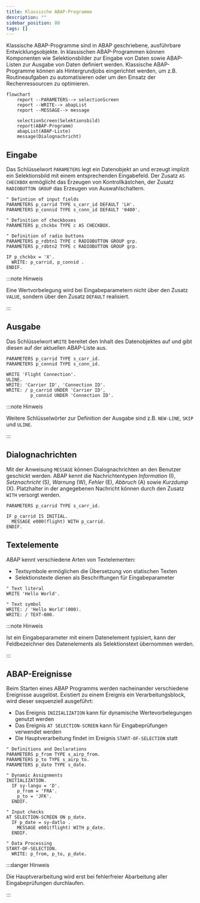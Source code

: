 ```yaml
---
title: Klassische ABAP-Programme
description: ""
sidebar_position: 80
tags: []
---
```


Klassische ABAP-Programme sind in ABAP geschriebene, ausführbare Entwicklungsobjekte. In klassischen ABAP-Programmen können Komponenten wie Selektionsbilder zur Eingabe von Daten sowie ABAP-Listen zur Ausgabe von Daten definiert werden. Klassische ABAP-Programme können als Hintergrundjobs eingerichtet werden, um z.B. Routineaufgaben zu automatisieren oder um den Einsatz der Rechenressourcen zu optimieren.

```mermaid
flowchart
    report --PARAMETERS--> selectionScreen
    report --WRITE--> abapList
    report --MESSAGE--> message

    selectionScreen(Selektionsbild)
    report(ABAP-Programm)
    abapList(ABAP-Liste)
    message(Dialognachricht)
```

## Eingabe

Das Schlüsselwort `PARAMETERS` legt ein Datenobjekt an und erzeugt implizit ein Selektionsbild mit einem entsprechenden Eingabefeld. Der Zusatz `AS CHECKBOX` ermöglicht das Erzeugen von Kontrollkästchen, der Zusatz `RADIOBUTTON GROUP` das Erzeugen von
Auswahlschaltern.

```abap showLineNumbers
" Defintion of input fields
PARAMETERS p_carrid TYPE s_carr_id DEFAULT 'LH'.
PARAMETERS p_connid TYPE s_conn_id DEFAULT '0400'.

" Definition of checkboxes
PARAMETERS p_chckbx TYPE c AS CHECKBOX.

" Definition of radio buttons
PARAMETERS p_rdbtn1 TYPE c RADIOBUTTON GROUP grp.
PARAMETERS p_rdbtn2 TYPE c RADIOBUTTON GROUP grp.

IF p_chckbx = 'X'.
  WRITE: p_carrid, p_connid .
ENDIF.
```

:::note Hinweis

Eine Wertvorbelegung wird bei Eingabeparametern nicht über den Zusatz `VALUE`, sondern über den Zusatz `DEFAULT` realisiert.

:::

## Ausgabe

Das Schlüsselwort `WRITE` bereitet den Inhalt des Datenobjektes auf und gibt diesen auf der aktuellen ABAP-Liste aus.

```abap showLineNumbers
PARAMETERS p_carrid TYPE s_carr_id.
PARAMETERS p_connid TYPE s_conn_id.

WRITE 'Flight Connection'.
ULINE.
WRITE: 'Carrier ID', 'Connection ID'.
WRITE: / p_carrid UNDER 'Carrier ID',
         p_connid UNDER 'Connection ID'.
```

:::note Hinweis

Weitere Schlüsselwörter zur Definition der Ausgabe sind z.B. `NEW-LINE`, `SKIP` und `ULINE`.

:::

## Dialognachrichten

Mit der Anweisung `MESSAGE` können Dialognachrichten an den Benutzer geschickt werden. ABAP kennt die Nachrichtentypen _Information_ (I), _Setznachricht_ (S), _Warnung_ (W), _Fehler_ (E), _Abbruch_ (A) sowie _Kurzdump_ (X). Platzhalter in der angegebenen
Nachricht können durch den Zusatz `WITH` versorgt werden.

```abap showLineNumbers
PARAMETERS p_carrid TYPE s_carr_id.

IF p_carrid IS INITIAL.
  MESSAGE e000(flight) WITH p_carrid.
ENDIF.
```

## Textelemente

ABAP kennt verschiedene Arten von Textelementen:

- Textsymbole ermöglichen die Übersetzung von statischen Texten
- Selektionstexte dienen als Beschriftungen für Eingabeparameter

```abap showLineNumbers
" Text literal
WRITE 'Hello World'.

" Text symbol
WRITE: / 'Hello World'(000).
WRITE: / TEXT-000.
```

:::note Hinweis

Ist ein Eingabeparameter mit einem Datenelement typisiert, kann der Feldbezeichner des Datenelements als Selektionstext übernommen werden.

:::

## ABAP-Ereignisse

Beim Starten eines ABAP Programms werden nacheinander verschiedene Ereignisse ausgelöst. Existiert zu einem Ereignis ein Verarbeitungsblock, wird dieser sequenziell ausgeführt:

- Das Ereignis `INIZIALIZATION` kann für dynamische Wertevorbelegungen genutzt werden
- Das Ereignis `AT SELECTION-SCREEN` kann für Eingabeprüfungen verwendet werden
- Die Hauptverarbeitung findet im Ereignis `START-OF-SELECTION` statt

```abap showLineNumbers
" Definitions and Declarations
PARAMETERS p_from TYPE s_airp_from.
PARAMETERS p_to TYPE s_airp_to.
PARAMETERS p_date TYPE s_date.

" Dynamic Assignments
INITIALIZATION.
  IF sy-langu = 'D'.
    p_from = 'FRA'.
    p_to = 'JFK'.
  ENDIF.

" Input checks
AT SELECTION-SCREEN ON p_date.
  IF p_date = sy-datlo .
    MESSAGE e001(flight) WITH p_date.
  ENDIF.

" Data Processing
START-OF-SELECTION.
  WRITE: p_from, p_to, p_date.
```

:::danger Hinweis

Die Hauptverarbeitung wird erst bei fehlerfreier Abarbeitung aller Eingabeprüfungen durchlaufen.

:::
